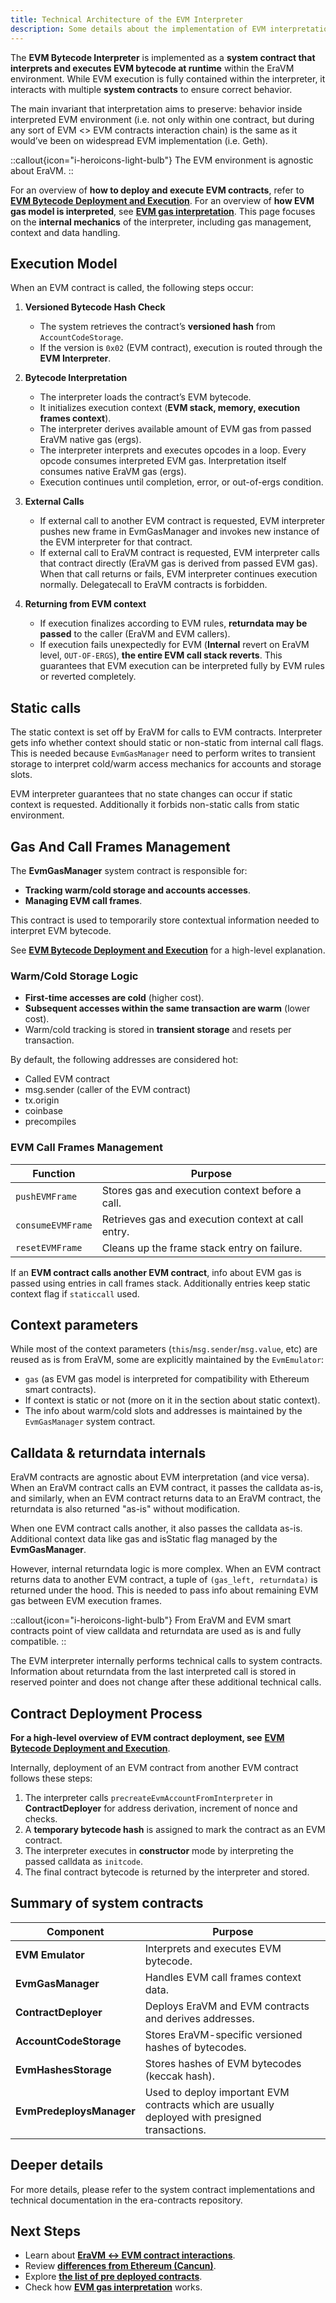 ```yaml
---
title: Technical Architecture of the EVM Interpreter
description: Some details about the implementation of EVM interpretation
---
```


The **EVM Bytecode Interpreter** is implemented as a **system contract that interprets and executes EVM bytecode at runtime** within the EraVM environment.
While EVM execution is fully contained within the interpreter, it interacts with multiple **system contracts** to ensure correct behavior.

The main invariant that interpretation aims to preserve: behavior inside interpreted EVM environment (i.e. not only within one contract, but during
any sort of EVM <> EVM contracts interaction chain) is the same as it would’ve been on widespread EVM implementation (i.e. Geth).

::callout{icon="i-heroicons-light-bulb"}
The EVM environment is agnostic about EraVM.
::

For an overview of **how to deploy and execute EVM contracts**, refer to **[EVM Bytecode Deployment and Execution](./deployment-execution)**.
For an overview of **how EVM gas model is interpreted**, see **[EVM gas interpretation](./evm-gas-interpretation)**.
This page focuses on the **internal mechanics** of the interpreter, including gas management, context and data handling.

## Execution Model

When an EVM contract is called, the following steps occur:

1. **Versioned Bytecode Hash Check**
   - The system retrieves the contract’s **versioned hash** from `AccountCodeStorage`.
   - If the version is `0x02` (EVM contract), execution is routed through the **EVM Interpreter**.

1. **Bytecode Interpretation**
   - The interpreter loads the contract’s EVM bytecode.
   - It initializes execution context (**EVM stack, memory, execution frames context**).
   - The interpreter derives available amount of EVM gas from passed EraVM native gas (ergs).
   - The interpreter interprets and executes opcodes in a loop. Every opcode consumes interpreted EVM gas.
      Interpretation itself consumes native EraVM gas (ergs).
   - Execution continues until completion, error, or out-of-ergs condition.

1. **External Calls**
   - If external call to another EVM contract is requested, EVM interpreter pushes new frame in EvmGasManager and invokes new instance of
  the EVM interpreter for that contract.
   - If external call to EraVM contract is requested, EVM interpreter calls that contract directly (EraVM gas is derived from passed EVM gas).
  When that call returns or fails, EVM interpreter continues execution normally. Delegatecall to EraVM contracts is forbidden.

1. **Returning from EVM context**
   - If execution finalizes according to EVM rules, **returndata may be passed** to the caller (EraVM and EVM callers).
   - If execution fails unexpectedly for EVM (**Internal** revert on EraVM level, `OUT-OF-ERGS`), **the entire EVM call stack reverts**.
  This guarantees that EVM execution can be interpreted fully by EVM rules or reverted completely.

## Static calls

The static context is set off by EraVM for calls to EVM contracts. Interpreter gets info whether context should static or non-static from internal
call flags. This is needed because `EvmGasManager` need to perform writes to transient storage to interpret cold/warm access mechanics for
accounts and storage slots.

EVM interpreter guarantees that no state changes can occur if static context is requested. Additionally it forbids non-static calls from static environment.

## Gas And Call Frames Management

The **EvmGasManager** system contract is responsible for:

- **Tracking warm/cold storage and accounts accesses**.
- **Managing EVM call frames**.

This contract is used to temporarily store contextual information needed to interpret EVM bytecode.

See **[EVM Bytecode Deployment and Execution](./deployment-execution#deployment-from-an-evm-contract)** for a high-level explanation.

### Warm/Cold Storage Logic

- **First-time accesses are cold** (higher cost).
- **Subsequent accesses within the same transaction are warm** (lower cost).
- Warm/cold tracking is stored in **transient storage** and resets per transaction.

By default, the following addresses are considered hot:

- Called EVM contract
- msg.sender (caller of the EVM contract)
- tx.origin
- coinbase
- precompiles

### EVM Call Frames Management

| **Function** | **Purpose** |
|-------------|------------|
| `pushEVMFrame` | Stores gas and execution context before a call. |
| `consumeEVMFrame` | Retrieves gas and execution context at call entry. |
| `resetEVMFrame` | Cleans up the frame stack entry on failure. |

If an **EVM contract calls another EVM contract**, info about EVM gas is passed using entries in call frames stack. Additionally entries
keep static context flag if `staticcall` used.

## Context parameters

While most of the context parameters (`this`/`msg.sender`/`msg.value`, etc) are reused as is from EraVM, some are explicitly maintained by the `EvmEmulator`:

- `gas` (as EVM gas model is interpreted for compatibility with Ethereum smart contracts).
- If context is static or not (more on it in the section about static context).
- The info about warm/cold slots and addresses is maintained by the `EvmGasManager` system contract.

## Calldata & returndata internals

EraVM contracts are agnostic about EVM interpretation (and vice versa). When an EraVM contract calls an EVM contract, it passes the calldata as-is,
and similarly, when an EVM contract returns data to an EraVM contract, the returndata is also returned "as-is" without modification.

When one EVM contract calls another, it also passes the calldata as-is. Additional context data like gas and isStatic flag managed by the **EvmGasManager**.

However, internal returndata logic is more complex. When an EVM contract returns data to another EVM contract, a tuple of `(gas_left, returndata)`
is returned under the hood. This is needed to pass info about remaining EVM gas between EVM execution frames.

::callout{icon="i-heroicons-light-bulb"}
From EraVM and EVM smart contracts point of view calldata and returndata are used as is and fully compatible.
::

The EVM interpreter internally performs technical calls to system contracts. Information about returndata from the last interpreted call is stored
in reserved pointer and does not change after these additional technical calls.

## Contract Deployment Process

**For a high-level overview of EVM contract deployment, see** **[EVM Bytecode Deployment and Execution](./deployment-execution#contract-deployment)**.

Internally, deployment of an EVM contract from another EVM contract follows these steps:

1. The interpreter calls `precreateEvmAccountFromInterpreter` in **ContractDeployer** for address derivation, increment of nonce and checks.
2. A **temporary bytecode hash** is assigned to mark the contract as an EVM contract.
3. The interpreter executes in **constructor** mode by interpreting the passed calldata as `initcode`.
4. The final contract bytecode is returned by the interpreter and stored.

## Summary of system contracts

| **Component** | **Purpose** |
|--------------|------------|
| **EVM Emulator** | Interprets and executes EVM bytecode. |
| **EvmGasManager** | Handles EVM call frames context data. |
| **ContractDeployer** | Deploys EraVM and EVM contracts and derives addresses. |
| **AccountCodeStorage** | Stores EraVM-specific versioned hashes of bytecodes. |
| **EvmHashesStorage** | Stores hashes of EVM bytecodes (keccak hash). |
| **EvmPredeploysManager** | Used to deploy important EVM contracts which are usually deployed with presigned transactions. |

## Deeper details

For more details, please refer to the system contract implementations and technical documentation in the era-contracts repository.

## Next Steps

- Learn about **[EraVM ↔ EVM contract interactions](./era-evm-interactions)**.
- Review **[differences from Ethereum (Cancun)](./evm-differences)**.
- Explore **[the list of pre deployed contracts](./pre-deployed-contracts)**.
- Check how **[EVM gas interpretation](./evm-gas-interpretation)** works.
